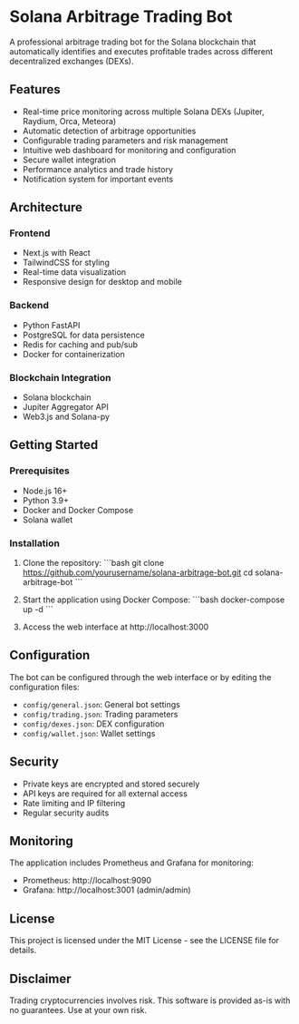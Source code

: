 # Solana Arbitrage Trading Bot

A professional arbitrage trading bot for the Solana blockchain that automatically identifies and executes profitable trades across different decentralized exchanges (DEXs).

## Features

- Real-time price monitoring across multiple Solana DEXs (Jupiter, Raydium, Orca, Meteora)
- Automatic detection of arbitrage opportunities
- Configurable trading parameters and risk management
- Intuitive web dashboard for monitoring and configuration
- Secure wallet integration
- Performance analytics and trade history
- Notification system for important events

## Architecture

### Frontend
- Next.js with React
- TailwindCSS for styling
- Real-time data visualization
- Responsive design for desktop and mobile

### Backend
- Python FastAPI
- PostgreSQL for data persistence
- Redis for caching and pub/sub
- Docker for containerization

### Blockchain Integration
- Solana blockchain
- Jupiter Aggregator API
- Web3.js and Solana-py

## Getting Started

### Prerequisites
- Node.js 16+
- Python 3.9+
- Docker and Docker Compose
- Solana wallet

### Installation

1. Clone the repository:
\`\`\`bash
git clone https://github.com/yourusername/solana-arbitrage-bot.git
cd solana-arbitrage-bot
\`\`\`

2. Start the application using Docker Compose:
\`\`\`bash
docker-compose up -d
\`\`\`

3. Access the web interface at http://localhost:3000

## Configuration

The bot can be configured through the web interface or by editing the configuration files:

- `config/general.json`: General bot settings
- `config/trading.json`: Trading parameters
- `config/dexes.json`: DEX configuration
- `config/wallet.json`: Wallet settings

## Security

- Private keys are encrypted and stored securely
- API keys are required for all external access
- Rate limiting and IP filtering
- Regular security audits

## Monitoring

The application includes Prometheus and Grafana for monitoring:

- Prometheus: http://localhost:9090
- Grafana: http://localhost:3001 (admin/admin)

## License

This project is licensed under the MIT License - see the LICENSE file for details.

## Disclaimer

Trading cryptocurrencies involves risk. This software is provided as-is with no guarantees. Use at your own risk.
